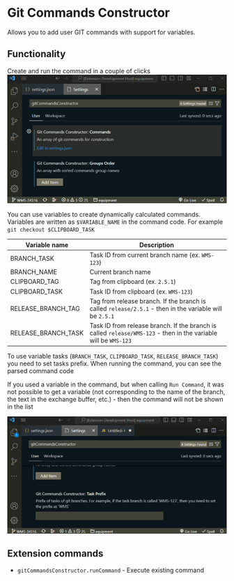 # Git Commands Constructor

Allows you to add user GIT commands with support for variables.

## Functionality

Create and run the command in a couple of clicks
![run command](./media/runCommand.gif)

You can use variables to create dynamically calculated commands. Variables are written as `$VARIABLE_NAME` in the command code. For example `git checkout $CLIPBOARD_TASK`

| Variable name       | Description |
|---------------------|-------------|
| BRANCH_TASK         | Task ID from current branch name (ex. `WMS-123`) |
| BRANCH_NAME         | Current branch name |
| CLIPBOARD_TAG       | Tag from clipboard (ex. `2.5.1`) |
| CLIPBOARD_TASK      | Task ID from clipboard (ex. `WMS-123`) |
| RELEASE_BRANCH_TAG  | Tag from release branch. If the branch is called `release/2.5.1` - then in the variable will be `2.5.1` |
| RELEASE_BRANCH_TASK | Task ID from release branch. If the branch is called `release/WMS-123` - then in the variable will be `WMS-123` |

To use variable tasks (`BRANCH_TASK`, `CLIPBOARD_TASK`, `RELEASE_BRANCH_TASK`) you need to set tasks prefix. When running the command, you can see the parsed command code

If you used a variable in the command, but when calling `Run Command`, it was not possible to get a variable (not corresponding to the name of the branch, the text in the exchange buffer, etc.) - then the command will not be shown in the list

![run command](./media/createCommandWithVariable.gif)


## Extension commands

- `gitCommandsConstructor.runCommand` - Execute existing command  
